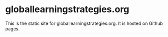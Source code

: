 globallearningstrategies.org
============================

This is the static site for globallearningstrategies.org. It is hosted on Github pages.
